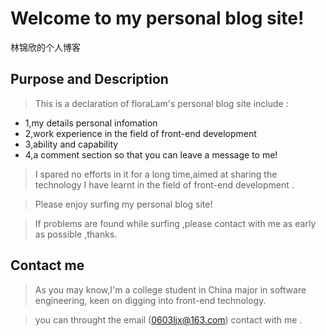 Welcome to my personal blog site!
==================

林锦欣的个人博客

Purpose and Description
------------------

>This is a declaration of floraLam's personal blog site include :
*	1,my details personal infomation
*	2,work experience in the field of front-end development
*	3,ability and capability
*	4,a comment section so that you can leave a message to me!

>I spared no efforts in it for a long time,aimed at sharing the technology I have learnt in the field of front-end development .

> Please enjoy surfing my personal blog site!

>  If problems are found while surfing ,please contact with me  as early as possible ,thanks.


Contact me
-----------------

>As you may know,I'm a college student in China major in software engineering,
keen on digging into front-end technology.

>you can throught the email (0603ljx@163.com) contact with me .

